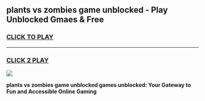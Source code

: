 
## plants vs zombies game unblocked - Play Unblocked Gmaes & Free
<h3>
<a href="https://premium.freeplayer.one?title=plants_vs_zombies_game_unblocked&ref=19F">CLICK TO PLAY</a></h3>
<hr>

<h3>
<a href="https://premium.freeplayer.one?title=plants_vs_zombies_game_unblocked&ref=19F">CLICK 2 PLAY</a>
  
</h3>

<a href="https://premium.freeplayer.one?title=plants_vs_zombies_game_unblocked&ref=19F/"><img src="https://clearcache.store/games.png"></a>


**plants vs zombies game unblocked games unblocked: Your Gateway to Fun and Accessible Online Gaming**
